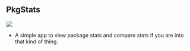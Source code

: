 ## PkgStats

<a href="https://cran-e.com/author/Tingwei%20Adeck"> <img src="https://img.shields.io/badge/CRAN-Tingwei Adeck-blue?style=for-the-badge&amp;logo=R&amp;logoColor=white"/> </a>

-   A simple app to view package stats and compare stats if you are into that kind of thing.
